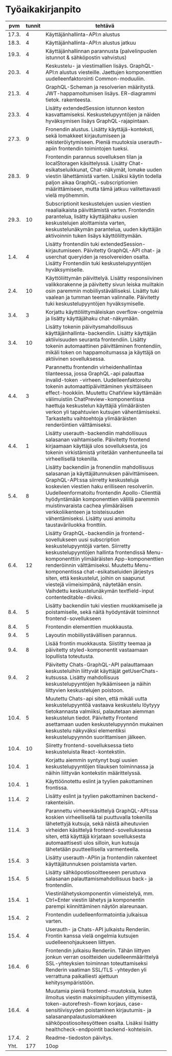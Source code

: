 # Työaikakirjanpito

| pvm | tunnit | tehtävä |
| --- | ------ | ------- |
|17.3.| 4 | Käyttäjänhallinta-API:n alustus |
|18.3.| 4 | Käyttäjänhallinta-API:n alustus jatkuu|
|19.3.| 4 |  Käyttäjänhallinnan parannusta (palvelinpuolen istunnot & sähköpostin vahvistus) |
|20.3.| 4 | Keskustelu- ja viestimallien lisäys. GraphQL-API:n alustus viesteille. Jaettujen komponenttien uudelleenfaktorointi Common-moduuliin.|
|21.3.| 4 | GraphQL-Scheman ja resolverien määritystä. JWT-happamoitumisen lisäys. ER-diagrammi tietok. rakenteesta.|
|23.3.| 4 | Lisätty extendedSession istunnon keston kasvattamiseksi. Keskustelupyyntöjen ja näiden hyväksymisen lisäys GraphQL-rajapintaan.|
|27.3.| 9 | Fronendin alustus. Lisätty käyttäjä-konteksti, sekä lomakkeet kirjautumiseen ja rekisteröiytymiseen. Pieniä muutoksia userauth-apiin frontendin toimintojen tueksi.|
|28.3.| 9 | Frontendin parannus sovelluksen tilan ja localStoragen käsittelyssä. Lisätty Chat-esikatseluikkunat, Chat-näkymät, lomake uuden viestin lähettämistä varten. Lisäksi käytin todella paljon aikaa GraphQL-subscriptionien määrittämiseen, mutta tämä jatkuu valitettavasti vielä myöhemmin.|
|29.3.| 10 | Subscriptionit keskustelujen uusien viestien reaaliaikaista päivittämistä varten. Frontendin parantelua, lisätty käyttäjähaku uusien keskustelujen aloittamista varten, keskustelunäkymän parantelua, uuden käyttäjän aktivoinnin tuken lisäys käyttöliittymään.|
|1.4. | 4 | Lisätty frontendiin tuki extendedSession-kirjautumiseen. Päivitetty GraphQL-API chat- ja userchat queryiden ja resolvereiden osalta. Lisätty Frontendiin tuki keskustelupyyntöjen hyväksymiselle.|
|2.4. | 10 | Käyttöliittymän päivittelyä. Lisätty responsiivinen valikkorakenne ja päivitetty sivun leiska muiltakin osin paremmin mobiiliystävälliseksi. Lisätty tuki vaalean ja tumman teeman valinnalle. Päivitetty tuki keskustelupyyntöjen hyväksymiselle.|
|3.4. | 3 | Korjattu käyttöliittymäleiskan overflow-ongelmia ja lisätty käyttäjähaku chat-näkymään.|
|3.4. | 10 | Lisätty tokenin päivitysmahdollisuus käyttäjänhallinta-backendiin. Lisätty käyttäjän aktiivisuuden seuranta frontendiin. Lisätty tokenin automaattinen päivittäminen frontendiin, mikäli token on happamoitumassa ja käyttäjä on aktiivinen sovelluksessa.|
|4.4. | 3 | Parannettu frontendin virheidenhallintaa tilanteessa, jossa GraphQL-api palauttaa invalid-token -virheen. Uudelleenfaktoroitu tokenin automaattipäivittäminen yksittäiseen effect-hookkiin. Muutettu ChatView käyttämään välimuistiin ChatPreview-komponentissa haettuja keskustelun käyttäjiä ylimääräisten verkon yli tapahtuvien kutsujen vähentämiseksi. Tarkasteltu vaihtoehtoja ylimääräisten renderöintien välttämiseksi.|
|4.4. | 1 | Lisätty userauth-backendiin mahdollisuus salasanan vaihtamiselle. Päivitetty frontend kirjaamaan käyttäjä ulos sovelluksesta, jos tokenin virkistämistä yritetään vanhentuneella tai virheellisellä tokenilla.|
|5.4. | 8 | Lisätty backendiin ja fronendiin mahdollisuus salasanan ja käyttäjätunnuksen päivittämiseen. GraphQL-API:ssa siirretty keskusteluja koskevien viestien haku erilliseen resolveriin. Uudelleenformatoitu frontendin Apollo-Clienttiä hyödyntämään komponenttien välillä paremmin muistinvaraista cachea ylimääräisen verkkoliikenteen ja toisteisuuden vähentämiseksi. Lisätty uusi animoitu taustaväriluokka fronttiin.|
|6.4. | 12 | Lisätty GraphQL-backendiin ja frontend-sovellukseen uusi subscription keskustelupyyntöjä varten. Siirretty keskustelupyyntöjen hallinta frontendissä Menu-komponenttiin ylimääräisten App-komponenttien renderöinnin välttämiseksi. Muutettu Menu-komponentissa chat-esikatseluiden järjestys siten, että keskustelut, joihin on saapunut viestejä viimeisimpänä, näytetään ensin. Vaihdettu keskustelunäkymän textfield-input contenteditable-diviksi.|
|8.4. | 5 | Lisätty backendiin tuki viestien muokkamiselle ja poistamiselle, sekä näitä hyödyntävät toiminnot frontend-sovellukseen|
|8.4. | 5 | Frontendin elementtien muokkausta.|
|9.4.| 5 | Layoutin mobiiliystävällisen parannus.|
|9.4.| 8 | Lisää frontin muokkausta. Siistitty teemaa ja päivitetty styled-komponentit vastaamaan lopullista toteutusta.|
|9.4.| 2 | Päivitetty Chats-GraphQL-API palauttamaan keskusteluihin liittyvät käyttäjät getUserChats-kutsussa. Lisätty mahdollisuus keskustelupyyntöjen hylkäämiseen ja näihin liittyvien keskustelujen poistoon.|
|10.4.| 5 | Muutettu Chats-api siten, että mikäli uutta keskustelupyyntöä vastaava keskustelu löytyyy tietokannasta valmiiksi, palautetaan aiemman keskustelun tiedot. Päivitetty Frontend asettamaan uuden keskustelupyynnön mukainen keskustelu näkyväksi elementiksi keskustelupyynnön suorittamisen jälkeen.|
|10.4.| 10 | Siiretty frontend-sovelluksessa tieto keskusteluista React-kontekstiin.|
|10.4.| 1 | Korjattu aiemmin syntynyt bugi uusien keskustelupyyntöjen tilauksen toiminnassa ja näihin liittyvän kontekstin määrittelyssä.|
|10.4.| 1 | Käyttöönotettu eslint ja tyylien pakottaminen frontissa.|
|11.4.| 2 | Lisätty eslint ja tyylien pakottaminen backend-rakenteisiin.|
|11.4.| 3 | Parannettu virheenkäsittelyä GraphQL-API:ssa koskien virheellisellä tai puuttuvalla tokenilla lähetettyjä kutsuja, sekä näistä aiheutuvien virheiden käsittelyä frontend-sovelluksessa siten, että käyttäjä kirjataan sovelluksesta automaattisesti ulos silloin, kun kutsuja lähetetään puutteellisella varmenteella.|
|15.4.| 3 | Lisätty userauth-APIin ja frontendiin rakenteet käyttäjätunnuksen poistamista varten.|
|15.4.| 5 | Lisätty sähköpostiosoitteeseen perustuva salasanan palauttamismahdollisuus back- ja frontendiin.|
|15.4.| 1 | Viestinlähetyskomponentin viimeistelyä, mm. Ctrl+Enter viestin lähetys ja komponentin parempi kiinnittäminen näytön alareunaan.|
|15.4.| 2 | Frontendin uudelleenformatointia julkaisua varten.|
|15.4.| 4 | Userauth- ja Chats-API julkaistu Renderiin. Frontin kanssa vielä ongelmia kutsujen uudelleenohjaukseen liittyen.|
|16.4.| 6 | Frontendin julkaisu Renderiin. Tähän liittyen jonkun verran osoitteiden uudelleenmäärittelyä SSL-yhteyksien toiminnan toteuttamiseksi Renderin vaatiman SSL/TLS -yhteyden yli verrattuna paikalliesti ajettuun kehitysympäristöön.|
|16.4.| 4 | Muutamia pieniä frontend-muutoksia, kuten ilmoitus viestin maksimipituuden ylittymisestä, token-autorefresh-flown korjaus, case-sensitiivisyyden poistaminen kirjautumis- ja salasananpalautuslomakkeen sähköpostiosoitesyötteen osalta. Lisäksi lisätty healthcheck-endpointit backend-kohteisiin.|
|17.4.| 2 | Readme-tiedoston päivitys.|
|Yht. |177 | 10op |
